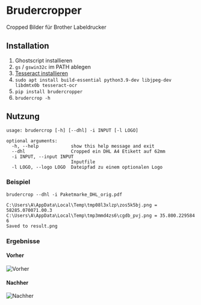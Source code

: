 # Brudercropper
Cropped Bilder für Brother Labeldrucker
## Installation
1. Ghostscript installieren
2. `gs` / `gswin32c` im PATH ablegen
3. [Tesseract installieren](https://tesseract-ocr.github.io/tessdoc/Home.html)
4. `sudo apt install build-essential python3.9-dev libjpeg-dev libdmtx0b tesseract-ocr`
5. `pip install brudercropper`
6. `brudercrop -h`


## Nutzung
```
usage: brudercrop [-h] [--dhl] -i INPUT [-l LOGO]

optional arguments:
  -h, --help            show this help message and exit
  --dhl                 Cropped ein DHL A4 Etikett auf 62mm
  -i INPUT, --input INPUT
                        Inputfile
  -l LOGO, --logo LOGO  Dateipfad zu einem optionalen Logo
```

### Beispiel
`brudercrop --dhl -i Paketmarke_DHL_orig.pdf`
```
C:\Users\A\AppData\Local\Temp\tmp08l3xlzp\zos5k5bj.png = 58285.070071.00.3
C:\Users\A\AppData\Local\Temp\tmp3mmd4zs6\cgdb_pvj.png = 35.800.229584 6
Saved to result.png
```

### Ergebnisse
#### Vorher
![Vorher](https://i.imgur.com/8HvF0SF.png)

#### Nachher
![Nachher](https://i.imgur.com/usKfh6R.png)